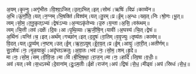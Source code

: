 

  
अ॒यम्।कृ॒त्नुः।अगृ॑भीतः।वि॒श्व॒ऽजित्।उ॒त्ऽभित्।इत्।सोमः॑।ऋषिः॑।विप्रः॑।काव्ये॑न॥  
अ॒भि।ऊ॒र्णो॒ति॒।यत्।न॒ग्नम्।भि॒षक्ति॑।विश्व॑म्।यत्।तु॒रम्।प्र।ई॒म्।अ॒न्धः।ख्य॒त्।निः।श्रो॒णः।भू॒त्॥  
त्वम्।सो॒म॒।त॒नू॒कृत्ऽभ्यः॑।द्वेषः॑ऽभ्यः।अ॒न्यऽकृ॑तेभ्यः।उ॒रु।य॒न्ता।अ॒सि॒।वरू॑थम्॥  
त्वम्।चि॒त्ती।तव॑।दक्षैः॑।दि॒वः।आ।पृ॒थि॒व्याः।ऋ॒जी॒षि॒न्।यावीः॑।अ॒घस्य॑।चि॒त्।द्वेषः॑॥  
अ॒र्थिनः॑।यन्ति॑।च॒।इत्।अर्थ॑म्।गच्छा॑न्।इत्।द॒दुषः॑।रा॒तिम्।व॒वृ॒ज्युः।तृष्य॑तः।काम॑म्॥  
वि॒दत्।यत्।पू॒र्व्यम्।न॒ष्टम्।उत्।ई॒म्।ऋ॒त॒ऽयुम्।ई॒र॒य॒त्।प्र।ई॒म्।आयुः॑।ता॒री॒त्।अती॑र्णम्॥  
सु॒ऽशेवः॑।नः॒।मृ॒ळ॒याकुः॑।अदृ॑प्तऽक्रतुः।अ॒वा॒तः।भव॑।नः॒।सो॒म॒।शम्।हृ॒दे॥  
मा।नः॒।सो॒म॒।सम्।वी॒वि॒जः॒।मा।वि।बी॒भि॒ष॒था॒।रा॒ज॒न्।मा।नः॒।हार्दि॑।त्वि॒षा।व॒धीः॒॥  
अव॑।यत्।स्वे।स॒धऽस्थे॑।दे॒वाना॑म्।दुः॒ऽम॒तीः।ईक्षे॑।राज॑न्।अप॑।द्विषः॑।से॒ध॒।मीढ्वः॑।अप॑।स्रिधः॑।से॒ध॒॥  
